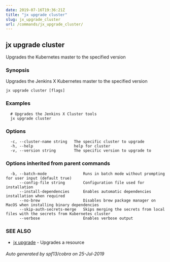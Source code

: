 ```yaml
---
date: 2019-07-16T19:36:21Z
title: "jx upgrade cluster"
slug: jx_upgrade_cluster
url: /commands/jx_upgrade_cluster/
---
```

## jx upgrade cluster

Upgrades the Kubernetes master to the specified version

### Synopsis

Upgrades the Jenkins X Kubernetes master to the specified version

```
jx upgrade cluster [flags]
```

### Examples

```
  # Upgrades the Jenkins X Cluster tools
  jx upgrade cluster
```

### Options

```
  -c, --cluster-name string   The specific cluster to upgrade
  -h, --help                  help for cluster
  -v, --version string        The specific version to upgrade to
```

### Options inherited from parent commands

```
  -b, --batch-mode                Runs in batch mode without prompting for user input (default true)
      --config-file string        Configuration file used for installation
      --install-dependencies      Enables automatic dependencies installation when required
      --no-brew                   Disables brew package manager on MacOS when installing binary dependencies
      --skip-auth-secrets-merge   Skips merging the secrets from local files with the secrets from Kubernetes cluster
      --verbose                   Enables verbose output
```

### SEE ALSO

* [jx upgrade](/commands/jx_upgrade/)	 - Upgrades a resource

###### Auto generated by spf13/cobra on 25-Jul-2019
